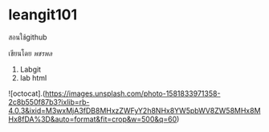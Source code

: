 # leangit101
สอนใช้github 

เขียนโดย *พชรพล*
1. Labgit
2. lab html
  
![octocat].(https://images.unsplash.com/photo-1581833971358-2c8b550f87b3?ixlib=rb-4.0.3&ixid=M3wxMjA3fDB8MHxzZWFyY2h8NHx8YW5pbWV8ZW58MHx8MHx8fDA%3D&auto=format&fit=crop&w=500&q=60)

